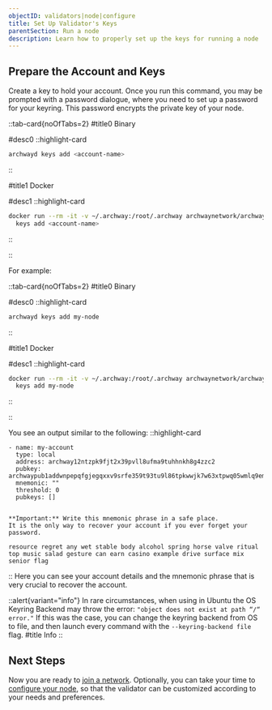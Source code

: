 ```yaml
---
objectID: validators|node|configure
title: Set Up Validator's Keys
parentSection: Run a node
description: Learn how to properly set up the keys for running a node
---
```


## Prepare the Account and Keys


Create a key to hold your account. Once you run this command, you may be prompted with a password dialogue, where you need to set up a password for your keyring. This password encrypts the private key of your node.

::tab-card{noOfTabs=2}
#title0
Binary

#desc0
::highlight-card

```bash
archwayd keys add <account-name>
```

::

#title1
Docker

#desc1
::highlight-card

```bash
docker run --rm -it -v ~/.archway:/root/.archway archwaynetwork/archwayd:$NETWORK_NAME \
  keys add <account-name>
```

::

::

For example:


::tab-card{noOfTabs=2}
#title0
Binary

#desc0
::highlight-card

```bash
archwayd keys add my-node
```

::

#title1
Docker

#desc1
::highlight-card

```bash
docker run --rm -it -v ~/.archway:/root/.archway archwaynetwork/archwayd:constantine \
  keys add my-node
```

::

::



You see an output similar to the following:
::highlight-card

```text
- name: my-account
  type: local
  address: archway12ntzpk9fjt2x39pvll8ufma9tuhhnkh8g4zzc2
  pubkey: archwaypub1addwnpepqfgjegqxxv9srfe359t93tu9l86tpkwwjk7w63xtpwq05wmlq9emjmxfmmv
  mnemonic: ""
  threshold: 0
  pubkeys: []


**Important:** Write this mnemonic phrase in a safe place.
It is the only way to recover your account if you ever forget your password.

resource regret any wet stable body alcohol spring horse valve ritual top music salad gesture can earn casino example drive surface mix senior flag
```

::
Here you can see your account details and the mnemonic phrase that is very crucial to recover the account.


::alert{variant="info"}
In rare circumstances, when using in Ubuntu the OS Keyring Backend may
throw the error: ```"object does not exist at path “/“ error."``` 
If this was the case, you can change the
keyring backend from OS to file, and then launch every command with the `--keyring-backend file`
flag.
#title
Info
::


## Next Steps

Now you are ready to [join a network](join-a-network).
Optionally, you can take your time to [configure your node](/validators/running-a-node/configure), so that the validator can be customized according to your needs and preferences.
